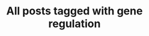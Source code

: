 ---
layout: tag
title: "All posts tagged with gene regulation"
permalink: /weblog/tags/gene-regulation/
taxonomy: gene regulation
---